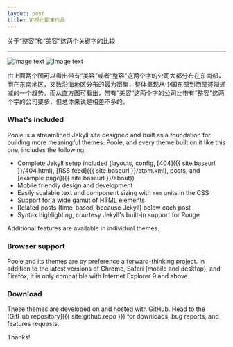 ```yaml
---
layout: post
title: 可视化期末作品
---
```


关于“整容”和“美容”这两个关键字的比较

-----

![Image text](https://raw.githubusercontent.com/arstome/arstome.github.io/master/public/tableau1.jpg)
![Image text](https://raw.githubusercontent.com/arstome/arstome.github.io/master/public/tableau2jpg)

由上面两个图可以看出带有“美容”或者“整容”这两个字的公司大都分布在东南部，而在东南地区，又数沿海地区分布的最为密集，整体呈现从中国东部到西部逐渐递减的一个趋势。而从直方图可看出，带有“美容”这两个字的公司比带有“整容”这两个字的公司要多，但总体来说是相差不多的。

### What's included

Poole is a streamlined Jekyll site designed and built as a foundation for building more meaningful themes. Poole, and every theme built on it like this one, includes the following:

* Complete Jekyll setup included (layouts, config, [404]({{ site.baseurl }}/404.html), [RSS feed]({{ site.baseurl }}/atom.xml), posts, and [example page]({{ site.baseurl }}/about))
* Mobile friendly design and development
* Easily scalable text and component sizing with `rem` units in the CSS
* Support for a wide gamut of HTML elements
* Related posts (time-based, because Jekyll) below each post
* Syntax highlighting, courtesy Jekyll's built-in support for Rouge

Additional features are available in individual themes.

### Browser support

Poole and its themes are by preference a forward-thinking project. In addition to the latest versions of Chrome, Safari (mobile and desktop), and Firefox, it is only compatible with Internet Explorer 9 and above.

### Download

These themes are developed on and hosted with GitHub. Head to the [GitHub repository]({{ site.github.repo }}) for downloads, bug reports, and features requests.

Thanks!
